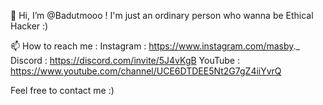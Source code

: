 👋 Hi, I’m @Badutmooo !
I'm just an ordinary person who wanna be Ethical Hacker :)

📫 How to reach me :
Instagram : https://www.instagram.com/masby._
Discord   : https://discord.com/invite/5J4vKgB
YouTube   : https://www.youtube.com/channel/UCE6DTDEE5Nt2G7gZ4iiYvrQ

Feel free to contact me :)

<!---
Badutmooo/Badutmooo is a ✨ special ✨ repository because its `README.md` (this file) appears on your GitHub profile.
You can click the Preview link to take a look at your changes.
--->
